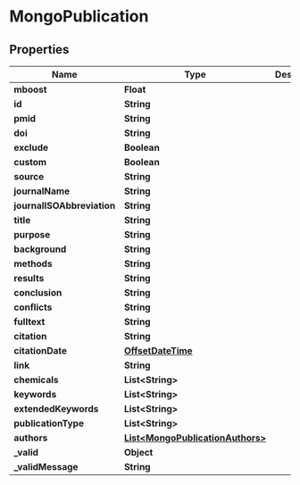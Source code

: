 # MongoPublication

## Properties
Name | Type | Description | Notes
------------ | ------------- | ------------- | -------------
**mboost** | **Float** |  |  [optional]
**id** | **String** |  | 
**pmid** | **String** |  |  [optional]
**doi** | **String** |  |  [optional]
**exclude** | **Boolean** |  |  [optional]
**custom** | **Boolean** |  |  [optional]
**source** | **String** |  | 
**journalName** | **String** |  | 
**journalISOAbbreviation** | **String** |  |  [optional]
**title** | **String** |  | 
**purpose** | **String** |  |  [optional]
**background** | **String** |  |  [optional]
**methods** | **String** |  |  [optional]
**results** | **String** |  |  [optional]
**conclusion** | **String** |  |  [optional]
**conflicts** | **String** |  |  [optional]
**fulltext** | **String** |  |  [optional]
**citation** | **String** |  | 
**citationDate** | [**OffsetDateTime**](OffsetDateTime.md) |  | 
**link** | **String** |  |  [optional]
**chemicals** | **List&lt;String&gt;** |  |  [optional]
**keywords** | **List&lt;String&gt;** |  |  [optional]
**extendedKeywords** | **List&lt;String&gt;** |  |  [optional]
**publicationType** | **List&lt;String&gt;** |  |  [optional]
**authors** | [**List&lt;MongoPublicationAuthors&gt;**](MongoPublicationAuthors.md) |  |  [optional]
**_valid** | **Object** |  |  [optional]
**_validMessage** | **String** |  |  [optional]
